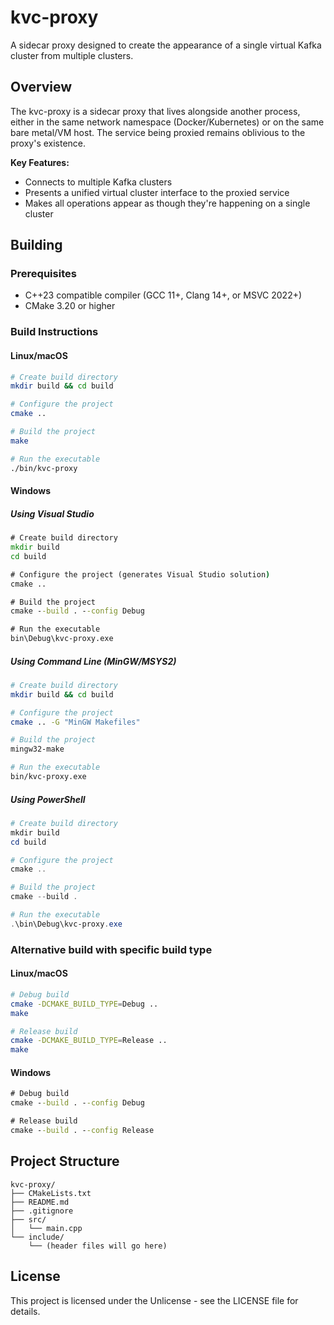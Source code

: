 # kvc-proxy

A sidecar proxy designed to create the appearance of a single virtual Kafka cluster from multiple clusters.

## Overview

The kvc-proxy is a sidecar proxy that lives alongside another process, either in the same network namespace (Docker/Kubernetes) or on the same bare metal/VM host. The service being proxied remains oblivious to the proxy's existence.

**Key Features:**
- Connects to multiple Kafka clusters
- Presents a unified virtual cluster interface to the proxied service
- Makes all operations appear as though they're happening on a single cluster

## Building

### Prerequisites
- C++23 compatible compiler (GCC 11+, Clang 14+, or MSVC 2022+)
- CMake 3.20 or higher

### Build Instructions

#### Linux/macOS

```bash
# Create build directory
mkdir build && cd build

# Configure the project
cmake ..

# Build the project
make

# Run the executable
./bin/kvc-proxy
```

#### Windows

##### Using Visual Studio

```cmd
# Create build directory
mkdir build
cd build

# Configure the project (generates Visual Studio solution)
cmake ..

# Build the project
cmake --build . --config Debug

# Run the executable
bin\Debug\kvc-proxy.exe
```

##### Using Command Line (MinGW/MSYS2)

```bash
# Create build directory
mkdir build && cd build

# Configure the project
cmake .. -G "MinGW Makefiles"

# Build the project
mingw32-make

# Run the executable
bin/kvc-proxy.exe
```

##### Using PowerShell

```powershell
# Create build directory
mkdir build
cd build

# Configure the project
cmake ..

# Build the project
cmake --build .

# Run the executable
.\bin\Debug\kvc-proxy.exe
```

### Alternative build with specific build type

#### Linux/macOS
```bash
# Debug build
cmake -DCMAKE_BUILD_TYPE=Debug ..
make

# Release build
cmake -DCMAKE_BUILD_TYPE=Release ..
make
```

#### Windows
```cmd
# Debug build
cmake --build . --config Debug

# Release build
cmake --build . --config Release
```

## Project Structure

```
kvc-proxy/
├── CMakeLists.txt
├── README.md
├── .gitignore
├── src/
│   └── main.cpp
└── include/
    └── (header files will go here)
```

## License

This project is licensed under the Unlicense - see the LICENSE file for details. 